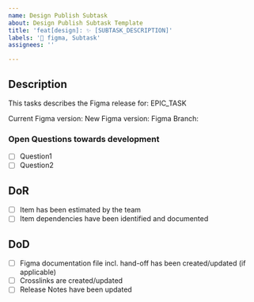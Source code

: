 ```yaml
---
name: Design Publish Subtask
about: Design Publish Subtask Template
title: 'feat[design]: ✨ [SUBTASK_DESCRIPTION]'
labels: '🎨 figma, Subtask'
assignees: ''

---
```


## Description
This tasks describes the Figma release for: EPIC_TASK

Current Figma version:
New Figma version:
Figma Branch:

### Open Questions towards development
- [ ] Question1
- [ ] Question2

## DoR
- [ ] Item has been estimated by the team
- [ ] Item dependencies have been identified and documented

## DoD
- [ ] Figma documentation file incl. hand-off has been created/updated (if applicable)
- [ ] Crosslinks are created/updated
- [ ] Release Notes have been updated
